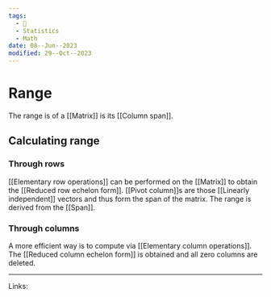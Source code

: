 ```yaml
---
tags:
  - 🌱
  - Statistics
  - Math
date: 08--Jun--2023
modified: 29--Oct--2023
---
```

# Range

The range is of a [[Matrix]] is its [[Column span]].
## Calculating range
### Through rows
[[Elementary row operations]] can be performed on the [[Matrix]] to obtain the [[Reduced row echelon form]]. [[Pivot column]]s are those [[Linearly independent]] vectors and thus form the span of the matrix. The range is derived from the [[Span]].
### Through columns
A more efficient way is to compute via [[Elementary column operations]]. The [[Reduced column echelon form]] is obtained and all zero columns are deleted.

---
Links: 